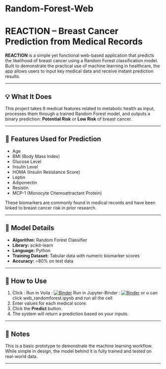 # Random-Forest-Web

# REACTION – Breast Cancer Prediction from Medical Records

**REACTION** is a simple yet functional web-based application that predicts the likelihood of breast cancer using a Random Forest classification model. Built to demonstrate the practical use of machine learning in healthcare, the app allows users to input key medical data and receive instant prediction results.

---

## 💡 What It Does

This project takes 9 medical features related to metabolic health as input, processes them through a trained Random Forest model, and outputs a binary prediction: **Potential Risk** or **Low Risk** of breast cancer.

---

## 🔢 Features Used for Prediction

- Age
- BMI (Body Mass Index)
- Glucose Level
- Insulin Level
- HOMA (Insulin Resistance Score)
- Leptin
- Adiponectin
- Resistin
- MCP-1 (Monocyte Chemoattractant Protein)

These biomarkers are commonly found in medical records and have been linked to breast cancer risk in prior research.

---

## 🧠 Model Details

- **Algorithm:** Random Forest Classifier  
- **Library:** scikit-learn  
- **Language:** Python  
- **Training Dataset:** Tabular data with numeric biomarker scores  
- **Accuracy:** ~80% on test data

---

## 🚀 How to Use

1. Click : Run in Voila : [![Binder](https://mybinder.org/badge_logo.svg)](https://mybinder.org/v2/gh/azizahregina/Random-Forest-Web/main?urlpath=%2Fvoila%2Frender%2Fweb_randomforest.ipynb)
Run in Jupyter-Binder : [![Binder](https://mybinder.org/badge_logo.svg)](https://mybinder.org/v2/gh/azizahregina/Random-Forest-Web/main?filepath=web_randomforest.ipynb)
or u can click web_randomforest.ipynb and run all the cell
3. Enter values for each medical score.
4. Click the **Predict** button.
5. The system will return a prediction based on your inputs.

---

## 📌 Notes

This is a basic prototype to demonstrate the machine learning workflow. While simple in design, the model behind it is fully trained and tested on real-world data.

---

